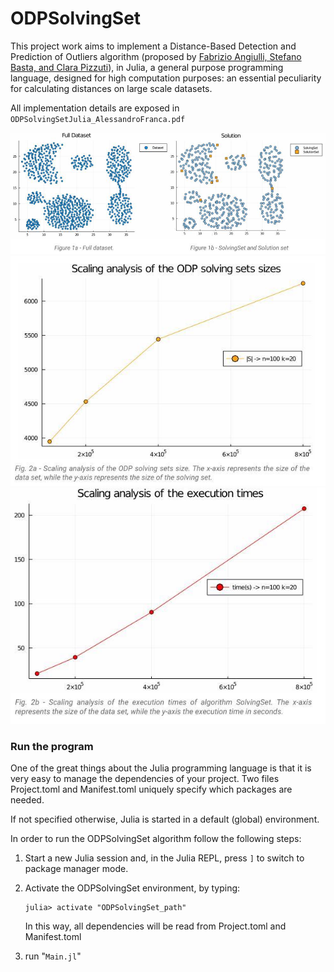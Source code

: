 # ODPSolvingSet
This project work aims to implement a Distance-Based Detection and Prediction of Outliers algorithm (proposed by 
[Fabrizio Angiulli, Stefano Basta, and Clara Pizzuti](https://ieeexplore.ieee.org/document/1563979)),
in Julia, a general purpose programming language, designed for high computation purposes: an essential peculiarity for calculating distances on large scale datasets.

All implementation details are exposed in `ODPSolvingSetJulia_AlessandroFranca.pdf`

![alt text](img/test1.jpg?raw=true)
![alt text](img/test2.jpg?raw=true)
![alt text](img/test3.jpg?raw=true)



### Run the program
One of the great things about the Julia programming language is that it is very easy to manage the dependencies of your project.
Two files Project.toml and Manifest.toml uniquely specify which packages are needed.

If not specified otherwise, Julia is started in a default (global) environment.

In order to run the ODPSolvingSet algorithm follow the following steps:

1. Start a new Julia session and, in the Julia REPL, press `]` to switch to package manager mode.

2. Activate the ODPSolvingSet environment, by typing:
      ```
      julia> activate "ODPSolvingSet_path"
      ```
      In this way, all dependencies will be read from Project.toml and Manifest.toml
2. run "`Main.jl`"
